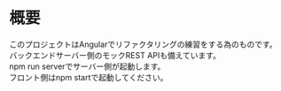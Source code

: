 # 概要

このプロジェクトはAngularでリファクタリングの練習をする為のものです。  
バックエンドサーバー側のモックREST APIも備えています。  
npm run serverでサーバー側が起動します。  
フロント側はnpm startで起動してください。

